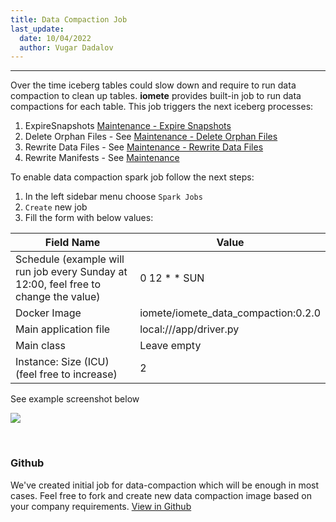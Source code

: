 ```yaml
---
title: Data Compaction Job
last_update:
  date: 10/04/2022
  author: Vugar Dadalov
---
```


<!-- <head>
  <title>Data Compaction Job</title>
  <meta
    name="description"
    content="Data Compaction Job"
  />
</head> -->

___

Over the time iceberg tables could slow down and require to run data compaction to clean up tables.
**iomete** provides built-in job to run data compactions for each table. This job triggers the next iceberg processes:
1. ExpireSnapshots [Maintenance - Expire Snapshots](doc:data-compaction#expire-snapshots)
2. Delete Orphan Files - See [Maintenance - Delete Orphan Files](doc:data-compaction#delete-orphan-files)
3. Rewrite Data Files - See [Maintenance - Rewrite Data Files](doc:data-compaction#compact-data-files) 
4. Rewrite Manifests - See [Maintenance](doc:data-compaction#rewrite-manifests) 
   
To enable data compaction spark job follow the next steps:
1. In the left sidebar menu choose `Spark Jobs`
2. `Create` new job
3. Fill the form with below values:

| Field Name                                                                           	| Value                               	|
|--------------------------------------------------------------------------------------	|-------------------------------------	|
| Schedule (example will run job every Sunday at 12:00, feel free to change the value) 	| 0 12 * * SUN                        	|
| Docker Image                                                                         	| iomete/iomete_data_compaction:0.2.0 	|
| Main application file                                                                	| local:///app/driver.py              	|
| Main class                                                                           	| Leave empty                         	|
| Instance: Size (ICU) (feel free to increase)                                         	| 2                                   	|

See example screenshot below

![](/img/spark-job/data-compaction-job.png)

<br/>
 

### Github

We've created initial job for data-compaction which will be enough in most cases. Feel free to fork and create new data compaction image based on your company requirements. 
[View in Github](https://github.com/iomete/data-compaction-job)
